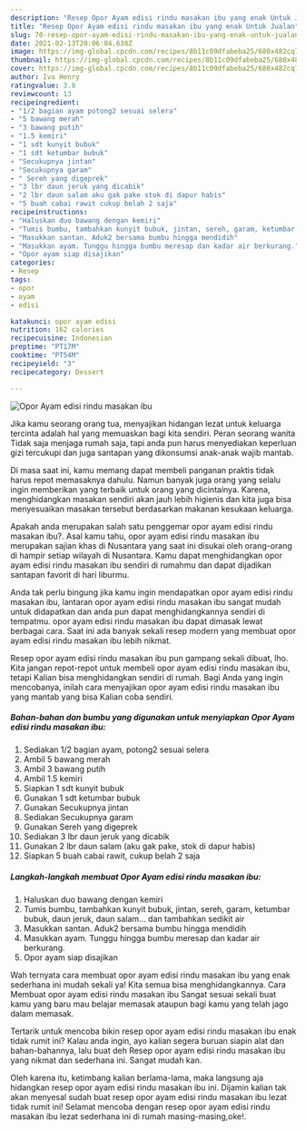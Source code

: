 ```yaml
---
description: "Resep Opor Ayam edisi rindu masakan ibu yang enak Untuk Jualan"
title: "Resep Opor Ayam edisi rindu masakan ibu yang enak Untuk Jualan"
slug: 70-resep-opor-ayam-edisi-rindu-masakan-ibu-yang-enak-untuk-jualan
date: 2021-02-13T20:06:04.638Z
image: https://img-global.cpcdn.com/recipes/8b11c09dfabeba25/680x482cq70/opor-ayam-edisi-rindu-masakan-ibu-foto-resep-utama.jpg
thumbnail: https://img-global.cpcdn.com/recipes/8b11c09dfabeba25/680x482cq70/opor-ayam-edisi-rindu-masakan-ibu-foto-resep-utama.jpg
cover: https://img-global.cpcdn.com/recipes/8b11c09dfabeba25/680x482cq70/opor-ayam-edisi-rindu-masakan-ibu-foto-resep-utama.jpg
author: Iva Henry
ratingvalue: 3.8
reviewcount: 13
recipeingredient:
- "1/2 bagian ayam potong2 sesuai selera"
- "5 bawang merah"
- "3 bawang putih"
- "1.5 kemiri"
- "1 sdt kunyit bubuk"
- "1 sdt ketumbar bubuk"
- "Secukupnya jintan"
- "Secukupnya garam"
- " Sereh yang digeprek"
- "3 lbr daun jeruk yang dicabik"
- "2 lbr daun salam aku gak pake stok di dapur habis"
- "5 buah cabai rawit cukup belah 2 saja"
recipeinstructions:
- "Haluskan duo bawang dengan kemiri"
- "Tumis bumbu, tambahkan kunyit bubuk, jintan, sereh, garam, ketumbar bubuk, daun jeruk, daun salam... dan tambahkan sedikit air"
- "Masukkan santan. Aduk2 bersama bumbu hingga mendidih"
- "Masukkan ayam. Tunggu hingga bumbu meresap dan kadar air berkurang."
- "Opor ayam siap disajikan"
categories:
- Resep
tags:
- opor
- ayam
- edisi

katakunci: opor ayam edisi 
nutrition: 162 calories
recipecuisine: Indonesian
preptime: "PT17M"
cooktime: "PT54M"
recipeyield: "3"
recipecategory: Dessert

---
```



![Opor Ayam edisi rindu masakan ibu](https://img-global.cpcdn.com/recipes/8b11c09dfabeba25/680x482cq70/opor-ayam-edisi-rindu-masakan-ibu-foto-resep-utama.jpg)

Jika kamu seorang orang tua, menyajikan hidangan lezat untuk keluarga tercinta adalah hal yang memuaskan bagi kita sendiri. Peran seorang  wanita Tidak saja menjaga rumah saja, tapi anda pun harus menyediakan keperluan gizi tercukupi dan juga santapan yang dikonsumsi anak-anak wajib mantab.

Di masa  saat ini, kamu memang dapat membeli panganan praktis tidak harus repot memasaknya dahulu. Namun banyak juga orang yang selalu ingin memberikan yang terbaik untuk orang yang dicintainya. Karena, menghidangkan masakan sendiri akan jauh lebih higienis dan kita juga bisa menyesuaikan masakan tersebut berdasarkan makanan kesukaan keluarga. 



Apakah anda merupakan salah satu penggemar opor ayam edisi rindu masakan ibu?. Asal kamu tahu, opor ayam edisi rindu masakan ibu merupakan sajian khas di Nusantara yang saat ini disukai oleh orang-orang di hampir setiap wilayah di Nusantara. Kamu dapat menghidangkan opor ayam edisi rindu masakan ibu sendiri di rumahmu dan dapat dijadikan santapan favorit di hari liburmu.

Anda tak perlu bingung jika kamu ingin mendapatkan opor ayam edisi rindu masakan ibu, lantaran opor ayam edisi rindu masakan ibu sangat mudah untuk didapatkan dan anda pun dapat menghidangkannya sendiri di tempatmu. opor ayam edisi rindu masakan ibu dapat dimasak lewat berbagai cara. Saat ini ada banyak sekali resep modern yang membuat opor ayam edisi rindu masakan ibu lebih nikmat.

Resep opor ayam edisi rindu masakan ibu pun gampang sekali dibuat, lho. Kita jangan repot-repot untuk membeli opor ayam edisi rindu masakan ibu, tetapi Kalian bisa menghidangkan sendiri di rumah. Bagi Anda yang ingin mencobanya, inilah cara menyajikan opor ayam edisi rindu masakan ibu yang mantab yang bisa Kalian coba sendiri.

<!--inarticleads1-->

##### Bahan-bahan dan bumbu yang digunakan untuk menyiapkan Opor Ayam edisi rindu masakan ibu:

1. Sediakan 1/2 bagian ayam, potong2 sesuai selera
1. Ambil 5 bawang merah
1. Ambil 3 bawang putih
1. Ambil 1.5 kemiri
1. Siapkan 1 sdt kunyit bubuk
1. Gunakan 1 sdt ketumbar bubuk
1. Gunakan Secukupnya jintan
1. Sediakan Secukupnya garam
1. Gunakan  Sereh yang digeprek
1. Sediakan 3 lbr daun jeruk yang dicabik
1. Gunakan 2 lbr daun salam (aku gak pake, stok di dapur habis)
1. Siapkan 5 buah cabai rawit, cukup belah 2 saja




<!--inarticleads2-->

##### Langkah-langkah membuat Opor Ayam edisi rindu masakan ibu:

1. Haluskan duo bawang dengan kemiri
1. Tumis bumbu, tambahkan kunyit bubuk, jintan, sereh, garam, ketumbar bubuk, daun jeruk, daun salam... dan tambahkan sedikit air
1. Masukkan santan. Aduk2 bersama bumbu hingga mendidih
1. Masukkan ayam. Tunggu hingga bumbu meresap dan kadar air berkurang.
1. Opor ayam siap disajikan




Wah ternyata cara membuat opor ayam edisi rindu masakan ibu yang enak sederhana ini mudah sekali ya! Kita semua bisa menghidangkannya. Cara Membuat opor ayam edisi rindu masakan ibu Sangat sesuai sekali buat kamu yang baru mau belajar memasak ataupun bagi kamu yang telah jago dalam memasak.

Tertarik untuk mencoba bikin resep opor ayam edisi rindu masakan ibu enak tidak rumit ini? Kalau anda ingin, ayo kalian segera buruan siapin alat dan bahan-bahannya, lalu buat deh Resep opor ayam edisi rindu masakan ibu yang nikmat dan sederhana ini. Sangat mudah kan. 

Oleh karena itu, ketimbang kalian berlama-lama, maka langsung aja hidangkan resep opor ayam edisi rindu masakan ibu ini. Dijamin kalian tak akan menyesal sudah buat resep opor ayam edisi rindu masakan ibu lezat tidak rumit ini! Selamat mencoba dengan resep opor ayam edisi rindu masakan ibu lezat sederhana ini di rumah masing-masing,oke!.

